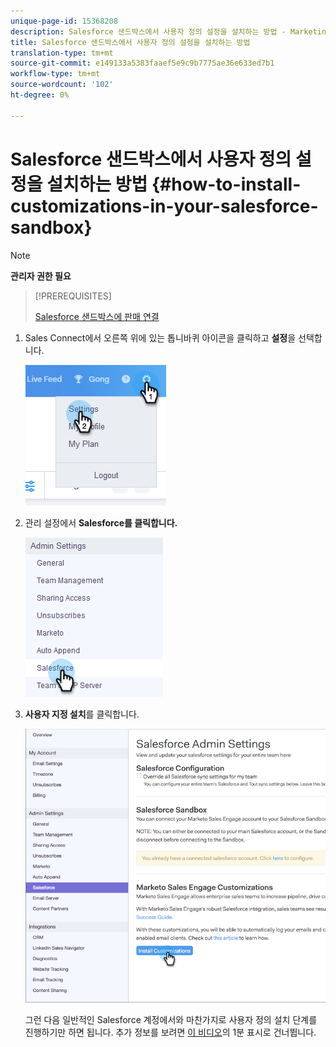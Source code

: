 ```yaml
---
unique-page-id: 15368208
description: Salesforce 샌드박스에서 사용자 정의 설정을 설치하는 방법 - Marketing Docs - 제품 설명서
title: Salesforce 샌드박스에서 사용자 정의 설정을 설치하는 방법
translation-type: tm+mt
source-git-commit: e149133a5383faaef5e9c9b7775ae36e633ed7b1
workflow-type: tm+mt
source-wordcount: '102'
ht-degree: 0%

---
```



# Salesforce 샌드박스에서 사용자 정의 설정을 설치하는 방법 {#how-to-install-customizations-in-your-salesforce-sandbox}

>[!NOTE]
>
>**관리자 권한 필요**

>[!PREREQUISITES]
>
>[Salesforce 샌드박스에 판매 연결](http://docs.marketo.com/x/DYDq)

1. Sales Connect에서 오른쪽 위에 있는 톱니바퀴 아이콘을 클릭하고 **설정**&#x200B;을 선택합니다.

   ![](assets/one-3.png)

1. 관리 설정에서 **Salesforce를 클릭합니다.**

   ![](assets/two-3.png)

1. **사용자 지정 설치**&#x200B;를 클릭합니다.

   ![](assets/three-3.png)

   그런 다음 일반적인 Salesforce 계정에서와 마찬가지로 사용자 정의 설치 단계를 진행하기만 하면 됩니다. 추가 정보를 보려면 [이 비디오](http://docs.marketo.com/display/DOCS/Quick+Start+Videos+and+Tutorials#QuickStartVideosandTutorials-InstallingCustomizationsinSalesforce)의 1분 표시로 건너뜁니다.

